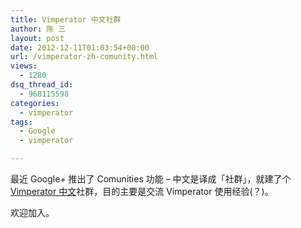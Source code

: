 ```yaml
---
title: Vimperator 中文社群
author: 陈 三
layout: post
date: 2012-12-11T01:03:54+00:00
url: /vimperator-zh-comunity.html
views:
  - 1280
dsq_thread_id:
  - 968115598
categories:
  - vimperator
tags:
  - Google
  - vimperator

---
```

最近 Google+ 推出了 Comunities 功能 &#8211; 中文是译成「社群」，就建了个 [Vimperator 中文][1]社群，目的主要是交流 Vimperator 使用经验(？)。

欢迎加入。

 [1]: https://plus.google.com/communities/104844337502700525611